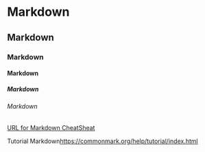 # Markdown
## Markdown
### Markdown
#### Markdown
##### Markdown
###### Markdown


[URL for Markdown CheatSheat](<https://www.markdownguide.org/cheat-sheet/>)
	
Tutorial Markdown<https://commonmark.org/help/tutorial/index.html>
